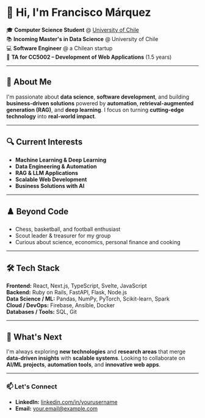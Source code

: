 # 👋 Hi, I'm Francisco Márquez  

🎓 **Computer Science Student** @ [University of Chile](https://www.uchile.cl)  
📚 **Incoming Master's in Data Science** @ University of Chile  
💻 **Software Engineer** @ a Chilean startup  
📢 **TA for CC5002 – Development of Web Applications** (1.5 years)  

---

## 🚀 About Me  
I'm passionate about **data science**, **software development**, and building **business-driven solutions** powered by **automation**, **retrieval-augmented generation (RAG)**, and **deep learning**. I focus on turning **cutting-edge technology** into **real-world impact**.  

---

## 🔍 Current Interests  
- **Machine Learning & Deep Learning**  
- **Data Engineering & Automation**  
- **RAG & LLM Applications**  
- **Scalable Web Development**  
- **Business Solutions with AI**  

---

## ♟️ Beyond Code  
- Chess, basketball, and football enthusiast  
- Scout leader & treasurer for my group  
- Curious about science, economics, personal finance and cooking 

---

## 🛠️ Tech Stack  
**Frontend:** React, Next.js, TypeScript, Svelte, JavaScript  
**Backend:** Ruby on Rails, FastAPI, Flask, Node.js  
**Data Science / ML:** Pandas, NumPy, PyTorch, Scikit-learn, Spark  
**Cloud / DevOps:** Firebase, Ansible, Docker  
**Databases / Tools:** SQL, Git  

---

## 🌱 What's Next  
I'm always exploring **new technologies** and **research areas** that merge **data-driven insights** with **scalable systems**. Looking to collaborate on **AI/ML projects**, **automation tools**, and **innovative web apps**.  

---

### 📫 Let's Connect  
- **LinkedIn:** [linkedin.com/in/yourusername](#)  
- **Email:** your.email@example.com  
